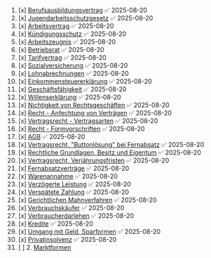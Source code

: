 1. [x] [Berufsausbildungsvertrag](Berufsausbildungsvertrag.md) ✅ 2025-08-20
2. [x] [Jugendarbeitsschutzgesetz](Jugendarbeitsschutzgesetz.md) ✅ 2025-08-20
3. [x] [Arbeitsvertrag](Arbeitsvertrag.md) ✅ 2025-08-20
4. [x] [Kündigungsschutz](Kündigungsschutz.md) ✅ 2025-08-20
5. [x] [Arbeitszeugnis](Arbeitszeugnis.md) ✅ 2025-08-20
6. [x] [Betriebsrat](Betriebsrat.md) ✅ 2025-08-20
7. [x] [Tarifvertrag](Tarifvertrag.md) ✅ 2025-08-20
8. [x] [Sozialversicherung](Sozialversicherung.md) ✅ 2025-08-20
9. [x] [Lohnabrechnungen](Lohnabrechnungen.md) ✅ 2025-08-20
10. [x] [Einkommensteuererklärung](Einkommensteuererklärung.md) ✅ 2025-08-20
11. [x] [Geschäftsfähigkeit](Geschäftsfähigkeit.md) ✅ 2025-08-20
12. [x] [Willenserklärung](Willenserklärung.md) ✅ 2025-08-20
13. [x] [Nichtigkeit von Rechtsgeschäften](Nichtigkeit%20von%20Rechtsgeschäften.md) ✅ 2025-08-20
14. [x] [Recht - Anfechtung von Verträgen](Recht%20Anfechtung%20von%20Verträgen.md) ✅ 2025-08-20
15. [x] [Vertragsrecht - Vertragsarten](Vertragsrecht%20Vertragsarten.md) ✅ 2025-08-20
16. [x] [Recht - Formvorschriften](Recht%20Formvorschriften.md) ✅ 2025-08-20
17. [x] [AGB](AGB.md) ✅ 2025-08-20
18. [x] [Vertragsrecht, "Buttonlösung" bei Fernabsatz](Vertragsrecht%20Buttonlösung%20bei%20Fernabsatz.md) ✅ 2025-08-20
19. [x] [Rechtliche Grundlagen, Besitz und Eigentum](Rechtliche%20Grundlagen%20Besitz%20und%20Eigentum.md) ✅ 2025-08-20
20. [x] [Vertragsrecht, Verjährungsfristen](Vertragsrecht%20Verjährungsfristen.md) ✅ 2025-08-20
21. [x] [Fernabsatzverträge](Fernabsatzverträge.md) ✅ 2025-08-20
22. [x] [Warenannahme](Warenannahme.md) ✅ 2025-08-20
23. [x] [Verzögerte Leistung](Verzögerte%20Leistung.md) ✅ 2025-08-20
24. [x] [Verspätete Zahlung](Verspätete%20Zahlung.md) ✅ 2025-08-20
25. [x] [Gerichtlichen Mahnverfahren](Gerichtlichen%20Mahnverfahren.md) ✅ 2025-08-20
26. [x] [Verbrauchskäufer](Verbrauchskäufer.md) ✅ 2025-08-20
27. [x] [Verbraucherdarlehen](Verbraucherdarlehen.md) ✅ 2025-08-20
28. [x] [Kredite](Kredite.md) ✅ 2025-08-20
29. [x] [Umgang mit Geld, Sparformen](Umgang%20mit%20Geld%20Sparformen.md) ✅ 2025-08-20
30. [x] [Privatinsolvenz](Privatinsolvenz.md) ✅ 2025-08-20
31. [ ] 2.  [Marktformen](Marktformen.md)
